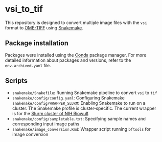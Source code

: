 # vsi_to_tif

This repository is designed to convert multiple image files with the `vsi` format 
to [OME-TIFF](https://docs.openmicroscopy.org/ome-model/5.6.3/ome-tiff/) using 
[Snakemake](https://snakemake.readthedocs.io/en/stable).

## Package installation

Packages were installed using the [Conda](https://docs.conda.io/en/latest/) package manager.
For more detailed information about packages and versions, refer to 
the `env.archived.yaml` file.

## Scripts

- `snakemake/Snakefile`: Running Snakemake pipeline to convert `vsi` to `tif`
- `snakemake/config/config.yaml`: Configuring Snakemake
`snakemake/config/WRAPPER_SLURM`: Enabling Snakemake to run on a cluster. 
The Snakemake profile is cluster-specific. The current wrapper is for the 
[Slurm cluster of NIH Biowulf](https://hpc.nih.gov/docs/userguide.html).
- `snakemake/config/sampletable.txt`: 
Specifying sample names and corresponding input image paths
- `snakemake/image_conversion.Rmd`: 
Wrapper script running `bftools` for image conversion


